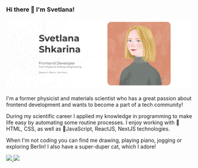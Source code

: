 ### Hi there 👋 I'm Svetlana!

<img src="./gh-header-image.jpg" alt="Svetlana Shkarina">

I'm a former physicist and materials scientist who has a great passion about frontend development and wants to become a part of a tech community!

During my scientific career I applied my knowledge in programming to make life easy by automating some routine processes. I enjoy working with 👴HTML, CSS, as well as :baby:JavaScript, ReactJS, NextJS technologies.

When I'm not coding you can find me drawing, playing piano, jogging  or exploring Berlin! I also have a super-duper cat, which I adore!

<!-- LinkedIn Contact -->
  <a href="https://www.linkedin.com/in/svetlana-shkarina-ph-d-84a80658" target="_blank">
    <img src="https://img.shields.io/badge/-SVETLANA%20SHKARINA-blue?style=for-the-badge&logo=Linkedin&logoColor=white"/>
  </a>
  
<!-- Email -->
  <a href="mailto:svetlana.n.shkarina@gmail.com">
    <img src="https://img.shields.io/badge/EMAIL-svetlana.n.shkarina@gmail.com-20b2aa?style=for-the-badge"/>
  </a>
  


